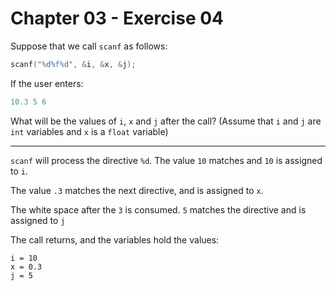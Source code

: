 # Chapter 03 - Exercise 04

Suppose that we call `scanf` as follows:

```C
scanf("%d%f%d", &i, &x, &j);
```

If the user enters:

```C
10.3 5 6
```

What will be the values of `i`, `x` and `j` after the call? (Assume that `i` and
`j` are `int` variables and `x` is a `float` variable)


---

`scanf` will process the directive `%d`. The value `10` matches and `10` is
assigned to `i`.

The value `.3` matches the next directive, and is assigned to `x`.

The white space after the `3` is consumed. `5` matches the directive and is
assigned to `j`

The call returns, and the variables hold the values:

```
i = 10
x = 0.3
j = 5
```
